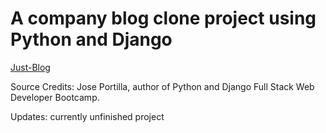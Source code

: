 # A company blog clone project using Python and Django

[Just-Blog](https://just-blog.kflux7.repl.co/)

Source Credits: Jose Portilla, author of Python and Django Full Stack Web Developer Bootcamp.

Updates: currently unfinished project


